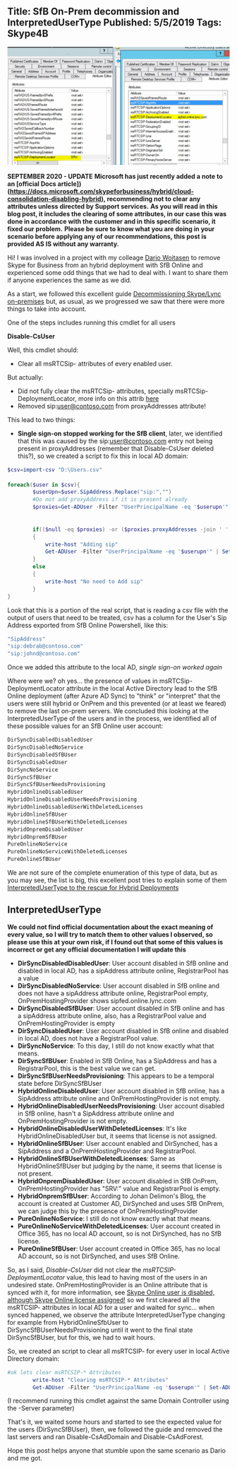 Title: SfB On-Prem decommission and InterpretedUserType
Published: 5/5/2019
Tags: Skype4B
---
![msRTCSip-DeploymentLocator](/images/DeploymentLocator.png)

**SEPTEMBER 2020 - UPDATE**
**Microsoft has just recently added a note to an [official Docs article])(https://docs.microsoft.com/skypeforbusiness/hybrid/cloud-consolidation-disabling-hybrid), recommending not to clear any attributes unless directed by Support services.**
**As you will read in this blog post, it includes the clearing of some attributes, in our case this was done in accordance with the customer and in this specific scenario, it fixed our problem.**
**Please be sure to know what you are doing in your scenario before applying any of our recommendations, this post is provided AS IS without any warranty.**

Hi!
I was involved in a project with my colleage [Dario Woitasen](https://twitter.com/dariomws) to remove Skype for Business from an hybrid deployment with SfB Online and experienced some odd things that we had to deal with.
I want to share them if anyone experiences the same as we did.

As a start, we followed this excellent guide [Decommissioning Skype/Lync on-premises](https://blogs.technet.microsoft.com/fasttracktips/2017/06/27/decommissioning-skypelync-on-premises/) but, as usual, as we progressed we saw that there were more things to take into account.


One of the steps includes running this cmdlet for all users

**Disable-CsUser**

Well, this cmdlet should:

- Clear all msRTCSip- attributes of every enabled user.

But actually:

- Did not fully clear the msRTCSip- attributes, specially msRTCSip-DeploymentLocator, more info on this attrib [here](https://docs.microsoft.com/en-us/skypeforbusiness/schema-reference/active-directory-schema-extensions-classes-and-attributes/schema-attributes-and-descriptions)
- Removed sip:user@contoso.com from proxyAddresses attribute!

This lead to two things:

- **Single sign-on stopped working for the SfB client**, later, we identified that this was caused by the sip:user@contoso.com entry not being present in proxyAddresses (remember that Disable-CsUser deleted this?), so we created a script to fix this in local AD domain:

```powershell
$csv=import-csv "D:\Users.csv"

foreach($user in $csv){
        $userUpn=$user.SipAddress.Replace("sip:","")
        #Do not add proxyAddress if it is present already
        $proxies=Get-ADUser -Filter "UserPrincipalName -eq '$userupn'" -properties * | Select-Object @{Name=“proxyAddresses”;Expression={$_.proxyAddresses}}


        if(($null -eq $proxies) -or ($proxies.proxyAddresses -join ' ' -notmatch "sip:")) #empty list of ProxyAddresses
        {
            write-host "Adding sip"
            Get-ADUser -Filter "UserPrincipalName -eq '$userupn'" | Set-ADUser -Add @{"proxyAddresses"=$user.SipAddress}
        }
        else
        {
            write-host "No need to Add sip"
        }
}
```

Look that this is a portion of the real script, that is reading a csv file with the output of users that need to be treated, csv has a column for the User's Sip Address exported from SfB Online Powershell, like this:


```c
"SipAddress"
"sip:debrab@contoso.com"
"sip:johnd@contoso.com"
```

Once we added this attribute to the local AD, *single sign-on worked again*

Where were we? oh yes... the presence of values in msRTCSip-DeploymentLocator attribute in the local Active Directory lead to the SfB Online deployment (after Azure AD Sync) to "think" or "interpret" that the users were still hybrid or OnPrem and this prevented (or at least we feared) to remove the last on-prem servers.
We concluded this looking at the InterpretedUserType of the users and in the process, we identified all of these possible values for  an SfB Online user account:

```c
DirSyncDisabledDisabledUser
DirSyncDisabledNoService
DirSyncDisabledSfBUser
DirSyncDisabledUser
DirSyncNoService
DirSyncSfBUser
DirSyncSfBUserNeedsProvisioning
HybridOnlineDisabledUser
HybridOnlineDisabledUserNeedsProvisioning
HybridOnlineDisabledUserWithDeletedLicenses
HybridOnlineSfBUser
HybridOnlineSfBUserWithDeletedLicenses
HybridOnpremDisabledUser
HybridOnpremSfBUser
PureOnlineNoService
PureOnlineNoServiceWithDeletedLicenses
PureOnlineSfBUser
```

We are not sure of the complete enumeration of this type of data, but as you may see, the list is big, this excellent post tries to explain some of them [InterpretedUserType to the rescue for Hybrid Deployments](http://www.be-com.eu/?p=3286)

## InterpretedUserType

**We could not find official documentation about the exact meaning of every value, so I will try to match them to other values I observed, so please use this at your own risk, if I found out that some of this values is incorrect or get any official documentation I will update this**

- **DirSyncDisabledDisabledUser**: User account disabled in SfB online and disabled in local AD, has a sipAddress attribute online, RegistrarPool has a value
- **DirSyncDisabledNoService**: User account disabled in SfB online and does not have a sipAddress attribute online, RegistrarPool empty, OnPremHostingProvider shows sipfed.online.lync.com
- **DirSyncDisabledSfBUser**: User account disabled in SfB online and has a sipAddress attribute online, also, has a RegistrarPool value and OnPremHostingProvider is empty
- **DirSyncDisabledUser**: User account disabled in SfB online and disabled in local AD, does not have a RegistrarPool value.
- **DirSyncNoService**: To this day, I still do not know exactly what that means.
- **DirSyncSfBUser**: Enabled in SfB Online, has a SipAddress and has a RegistrarPool, this is the best value we can get.
- **DirSyncSfBUserNeedsProvisioning**: This appears to be a temporal state before DirSyncSfBUser
- **HybridOnlineDisabledUser**: User account disabled in SfB online, has a SipAddress attribute online and OnPremHostingProvider is not empty.
- **HybridOnlineDisabledUserNeedsProvisioning**: User account disabled in SfB online, hasn't a SipAddress attribute online and OnPremHostingProvider is not empty.
- **HybridOnlineDisabledUserWithDeletedLicenses**: It's like HybridOnlineDisabledUser but, it seems that license is not assigned.
- **HybridOnlineSfBUser**: User account enabled and DirSynched, has a SipAddress and a OnPremHostingProvider and RegistrarPool.
- **HybridOnlineSfBUserWithDeletedLicenses**: Same as HybridOnlineSfBUser but judging by the name, it seems that license is not present.
- **HybridOnpremDisabledUser**: User account disabled in SfB OnPrem, OnPremHostingProvider has "SRV:" value and RegistrarPool is empty.
- **HybridOnpremSfBUser**: According to Johan Delimon's Blog, the account is created at Customer AD, DirSynched and uses SfB OnPrem, we can judge this by the presence of OnPremHostingProvider
- **PureOnlineNoService**: I still do not know exactly what that means.
- **PureOnlineNoServiceWithDeletedLicenses**: User account created in Office 365, has no local AD account, so is not DirSynched, has no SfB license.
- **PureOnlineSfBUser**: User account created in Office 365, has no local AD account, so is not DirSynched, and uses SfB Online.

So, as I said, *Disable-CsUser* did not clear the *msRTCSIP-DeploymentLocator* value, this lead to having most of the users in an undesired state. OnPremHostingProvider is an Online attribute that is synced with it, for more information, see [Skype Online user is disabled, although Skype Online license assigned!](http://toregj.blogspot.com/2017/03/skype-online-user-is-disabled-although.html) so we first cleared all the msRTCSIP- attributes in local AD for a user and waited for sync... when synced happened, we observe the attribute InterpretedUserType changing for example from HybridOnlineSfbUser to DirSyncSfBUserNeedsProvisioning until it went to the final state DirSyncSfBUser, but for this, we had to wait hours.

So, we created an script to clear all msRTCSIP- for every user in local Active Directory domain:

```powershell
#ok lets clear msRTCSIP-* Attributes
        write-host "Clearing msRTCSIP-* Attributes"
        Get-ADUser -Filter "UserPrincipalName -eq '$userupn'" | Set-ADUser -clear msRTCSIP-ApplicationOptions,msRTCSIP-DeploymentLocator,msRTCSIP-Line,msRTCSIP-OwnerUrn,msRTCSIP-PrimaryUserAddress,msRTCSIP-UserEnabled,msRTCSIP-OptionFlags
```

(I recommend running this cmdlet against the same Domain Controller using the -Server parameter)

That's it, we waited some hours and started to see the expected value for the users (DirSyncSfBUser), then, we followed the guide and removed the last servers and ran Disable-CsAdDomain and Disable-CsAdForest.

Hope this post helps anyone that stumble upon the same scenario as Dario and me got.
